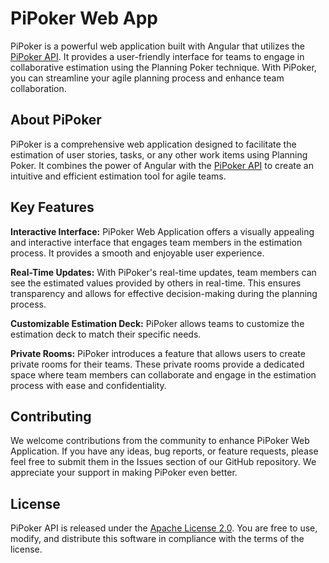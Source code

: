 # PiPoker Web App

PiPoker is a powerful web application built with Angular that utilizes the [PiPoker API](https://github.com/LordDetson/pipoker-api). It provides a user-friendly interface for teams to engage in collaborative estimation using the Planning Poker technique. With PiPoker, you can streamline your agile planning process and enhance team collaboration.

## About PiPoker
PiPoker is a comprehensive web application designed to facilitate the estimation of user stories, tasks, or any other work items using Planning Poker. It combines the power of Angular with the [PiPoker API](https://github.com/LordDetson/pipoker-api) to create an intuitive and efficient estimation tool for agile teams.

## Key Features
**Interactive Interface:** PiPoker Web Application offers a visually appealing and interactive interface that engages team members in the estimation process. It provides a smooth and enjoyable user experience.

**Real-Time Updates:** With PiPoker's real-time updates, team members can see the estimated values provided by others in real-time. This ensures transparency and allows for effective decision-making during the planning process.

**Customizable Estimation Deck:** PiPoker allows teams to customize the estimation deck to match their specific needs.

**Private Rooms:** PiPoker introduces a feature that allows users to create private rooms for their teams. These private rooms provide a dedicated space where team members can collaborate and engage in the estimation process with ease and confidentiality.

## Contributing
We welcome contributions from the community to enhance PiPoker Web Application. If you have any ideas, bug reports, or feature requests, please feel free to submit them in the Issues section of our GitHub repository. We appreciate your support in making PiPoker even better.

## License
PiPoker API is released under the [Apache License 2.0](https://www.apache.org/licenses/LICENSE-2.0.txt). You are free to use, modify, and distribute this software in compliance with the terms of the license.
